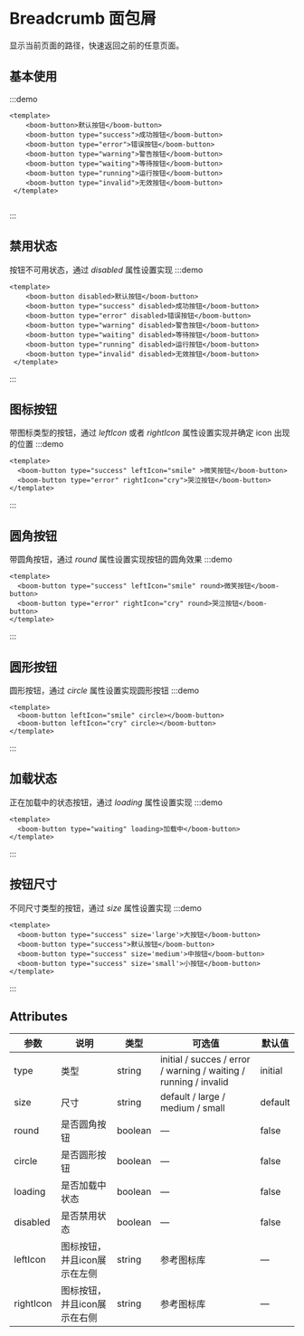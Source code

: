 # Breadcrumb 面包屑

显示当前页面的路径，快速返回之前的任意页面。

## 基本使用

:::demo
```vue
<template>
    <boom-button>默认按钮</boom-button>
    <boom-button type="success">成功按钮</boom-button>
    <boom-button type="error">错误按钮</boom-button>
    <boom-button type="warning">警告按钮</boom-button>
    <boom-button type="waiting">等待按钮</boom-button>
    <boom-button type="running">运行按钮</boom-button>
    <boom-button type="invalid">无效按钮</boom-button>
 </template>
 
```
:::

## 禁用状态

按钮不可用状态，通过 *disabled* 属性设置实现
:::demo
```vue
<template>
    <boom-button disabled>默认按钮</boom-button>
    <boom-button type="success" disabled>成功按钮</boom-button>
    <boom-button type="error" disabled>错误按钮</boom-button>
    <boom-button type="warning" disabled>警告按钮</boom-button>
    <boom-button type="waiting" disabled>等待按钮</boom-button>
    <boom-button type="running" disabled>运行按钮</boom-button>
    <boom-button type="invalid" disabled>无效按钮</boom-button>
 </template>
```
:::

## 图标按钮

带图标类型的按钮，通过 *leftIcon* 或者 *rightIcon* 属性设置实现并确定 icon 出现的位置
:::demo
```vue
<template>
  <boom-button type="success" leftIcon="smile" >微笑按钮</boom-button>
  <boom-button type="error" rightIcon="cry">哭泣按钮</boom-button>
</template>
```
:::

## 圆角按钮

带圆角按钮，通过 *round* 属性设置实现按钮的圆角效果
:::demo
```vue
<template>
  <boom-button type="success" leftIcon="smile" round>微笑按钮</boom-button>
  <boom-button type="error" rightIcon="cry" round>哭泣按钮</boom-button>
</template>
```
:::

## 圆形按钮

圆形按钮，通过 *circle* 属性设置实现圆形按钮
:::demo
```vue
<template>
  <boom-button leftIcon="smile" circle></boom-button>
  <boom-button leftIcon="cry" circle></boom-button>
</template>
```
:::

## 加载状态

正在加载中的状态按钮，通过 *loading* 属性设置实现
:::demo
```vue
<template>
  <boom-button type="waiting" loading>加载中</boom-button>
</template>
```
:::

## 按钮尺寸

不同尺寸类型的按钮，通过 *size* 属性设置实现
:::demo
```vue
<template>
  <boom-button type="success" size='large'>大按钮</boom-button>
  <boom-button type="success">默认按钮</boom-button>
  <boom-button type="success" size='medium'>中按钮</boom-button>
  <boom-button type="success" size='small'>小按钮</boom-button>
</template>
```
:::
## Attributes

| 参数      | 说明                         | 类型    | 可选值                                                       | 默认值 |
| --------- | ---------------------------- | ------- | ------------------------------------------------------------ | ------ |
| type      | 类型                         | string  | initial / succes / error /  warning / waiting / running / invalid | initial      |
| size      | 尺寸                         | string  | default / large / medium / small                                       | default      |
| round     | 是否圆角按钮                 | boolean | —                                                            | false  |
| circle    | 是否圆形按钮                 | boolean | —                                                            | false  |
| loading   | 是否加载中状态               | boolean | —                                                            | false  |
| disabled  | 是否禁用状态                 | boolean | —                                                            | false  |
| leftIcon  | 图标按钮，并且icon展示在左侧 | string  | 参考图标库                                                   | —      |
| rightIcon | 图标按钮，并且icon展示在右侧 | string  | 参考图标库                                                   | —      |
